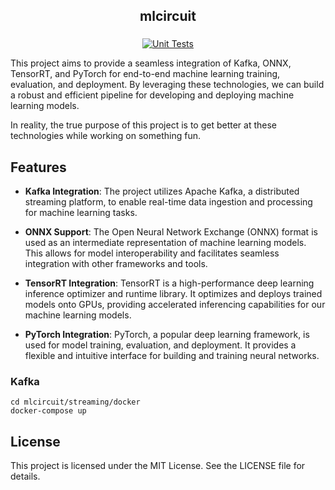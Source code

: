 <div align="center">

## mlcircuit

<h3>



</h3>

[![Unit Tests](https://github.com/Charbel199/mlcircuit/actions/workflows/test.yml/badge.svg)](https://github.com/Charbel199/mlcircuit/blob/main/.github/workflows/test.yml)

</div>



This project aims to provide a seamless integration of Kafka, ONNX, TensorRT, and PyTorch for end-to-end machine learning training, evaluation, and deployment. By leveraging these technologies, we can build a robust and efficient pipeline for developing and deploying machine learning models.

In reality, the true purpose of this project is to get better at these technologies while working on something fun.


## Features

- **Kafka Integration**: The project utilizes Apache Kafka, a distributed streaming platform, to enable real-time data ingestion and processing for machine learning tasks.

- **ONNX Support**: The Open Neural Network Exchange (ONNX) format is used as an intermediate representation of machine learning models. This allows for model interoperability and facilitates seamless integration with other frameworks and tools.

- **TensorRT Integration**: TensorRT is a high-performance deep learning inference optimizer and runtime library. It optimizes and deploys trained models onto GPUs, providing accelerated inferencing capabilities for our machine learning models.

- **PyTorch Integration**: PyTorch, a popular deep learning framework, is used for model training, evaluation, and deployment. It provides a flexible and intuitive interface for building and training neural networks.


### Kafka

```
cd mlcircuit/streaming/docker
docker-compose up
```


## License

This project is licensed under the MIT License. See the LICENSE file for details.